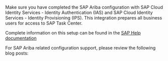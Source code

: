 
Make sure you have completed the SAP Ariba configuration with SAP Cloud Identity Services - Identity Authentication (IAS) and SAP Cloud Identity Services - Identity Provisioning (IPS). This integration prepares all business users for access to SAP Task Center. 

Complete information on this setup can be found in the [SAP Help documentation](https://help.sap.com/docs/SAP_CLOUD_IDENTITY/b95c3d5bab324a3a8409eee5267a5b75/f4d660fec3f74eb09e9951aac81f3a48.html?version=Cloud)

For SAP Ariba related configuration support, please review the following blog posts:
